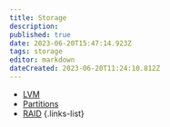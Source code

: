 ```yaml
---
title: Storage
description: 
published: true
date: 2023-06-20T15:47:14.923Z
tags: storage
editor: markdown
dateCreated: 2023-06-20T11:24:10.812Z
---
```


- [LVM](/storage/lvm)
- [Partitions](storage/partitions)
- [RAID](storage/raid)
{.links-list}